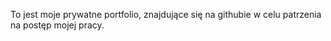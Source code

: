 To jest moje prywatne portfolio, znajdujące się na githubie w celu patrzenia na postęp mojej pracy.
